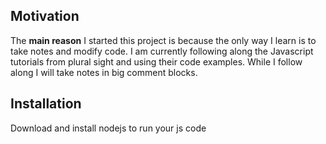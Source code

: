 
## Motivation

The **main reason** I started this project is because the only way I learn is to take notes and modify code. I am currently following along the Javascript tutorials from plural sight and using their code examples. While I follow along I will take notes in big comment blocks.



## Installation

Download and install nodejs to run your js code

